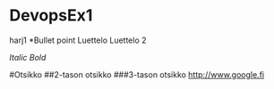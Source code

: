# DevopsEx1
harj1
*Bullet point
Luettelo
Luettelo 2

_Italic_
_Bold_

#Otsikko
##2-tason otsikko
###3-tason otsikko
http://www.google.fi
